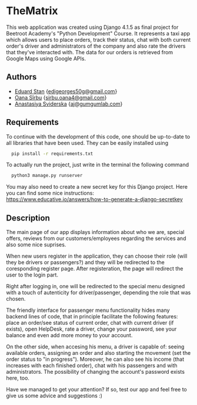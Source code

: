 # TheMatrix

This web application was created using Django 4.1.5 as final project for Beetroot Academy's "Python Development" Course. It represents a taxi app which allows users to place orders, track their status, chat with both current order's driver and administrators of the company and also rate the drivers that they've interacted with. The data for our orders is retrieved from Google Maps using Google APIs.


## Authors

 - [Eduard Stan](https://github.com/EdyStan) {edigeorges50g@gmail.com}
 - [Oana Sîrbu](https://github.com/Oana4) {sirbu.oana4@gmail.com}
 - [Anastasiya Sviderska](https://github.com/anastasiyasviderska) {aj@gumgumlab.com}


## Requirements

To continue with the development of this code, one should be up-to-date to all libraries that have been used. They can be easily installed using 

```bash
  pip install -r requirements.txt
```
To actually run the project, just write in the terminal the following command 

```bash
  python3 manage.py runserver
```
You may also need to create a new secret key for this Django project. Here you can find some nice instructions:
https://www.educative.io/answers/how-to-generate-a-django-secretkey
    
## Description

The main page of our app displays information about who we are, special offers, reviews from our customers/employees regarding the services and also some nice suprises.

When new users register in the application, they can choose their role (will they be drivers or passengers?) and they will be redirected to the coresponding register page. After registeration, the page will redirect the user to the login part. 

Right after logging in, one will be redirected to the special menu designed with a touch of autenticity for driver/passenger, depending the role that was chosen. 

The friendly interface for passenger menu functionality hides many backend lines of code, that in principle facilitate the following features: place an order/see status of current order, chat with current driver (if exists), open HelpDesk, rate a driver, change your password, see your balance and even add more money to your account. 

On the other side, when accesing his menu, a driver is capable of: seeing available orders, assigning an order and also starting the movement (set the order status to "in progress"). Moreover, he can also see his income (that increases with each finished order), chat with his passengers and with administrators. The possibility of changing the account's password exists here, too.

Have we managed to get your attention? If so, test our app and feel free to give us some advice and suggestions :)
